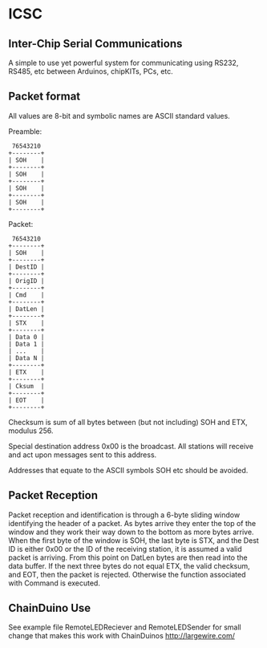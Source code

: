 ICSC
====

Inter-Chip Serial Communications
--------------------------------

A simple to use yet powerful system for communicating
using RS232, RS485, etc between Arduinos, chipKITs, PCs, etc.


Packet format
-------------

All values are 8-bit and symbolic names are ASCII standard values.

Preamble:

     76543210
    +--------+
    | SOH    |
    +--------+
    | SOH    |
    +--------+
    | SOH    |
    +--------+
    | SOH    |
    +--------+

Packet:

     76543210
    +--------+
    | SOH    |
    +--------+
    | DestID |
    +--------+
    | OrigID |
    +--------+
    | Cmd    |
    +--------+
    | DatLen |
    +--------+
    | STX    |
    +--------+
    | Data 0 |
    | Data 1 |
    | ...    |
    | Data N |
    +--------+
    | ETX    |
    +--------+
    | Cksum  |
    +--------+
    | EOT    |
    +--------+

Checksum is sum of all bytes between (but not including) SOH and ETX, modulus 256.
    
Special destination address 0x00 is the broadcast. All stations will receive and
act upon messages sent to this address.

Addresses that equate to the ASCII symbols SOH etc should be avoided.

Packet Reception
----------------

Packet reception and identification is through a 6-byte sliding window identifying
the header of a packet.  As bytes arrive they enter the top of the window and
they work their way down to the bottom as more bytes arrive.  When the first
byte of the window is SOH, the last byte is STX, and the Dest ID is either 0x00
or the ID of the receiving station, it is assumed a valid packet is arriving.
From this point on DatLen bytes are then read into the data buffer.
If the next three bytes do not equal ETX, the valid checksum, and EOT, then the
packet is rejected.  Otherwise the function associated with Command is executed.

ChainDuino Use
----------------

See example file RemoteLEDReciever and RemoteLEDSender for small change that makes this work with ChainDuinos http://largewire.com/

